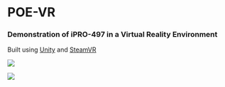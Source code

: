 # POE-VR

### Demonstration of iPRO-497 in a Virtual Reality Environment

Built using [Unity](https://unity.com/) and [SteamVR](https://assetstore.unity.com/packages/tools/integration/steamvr-plugin-32647)

![](buttonPress.gif)

![](lookaround.gif)
